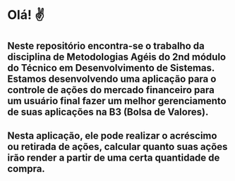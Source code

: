 # Olá! ✌️ 

## Neste repositório encontra-se o trabalho da disciplina de Metodologias Agéis do 2nd módulo do Técnico em Desenvolvimento de Sistemas. Estamos desenvolvendo uma aplicação para o controle de ações do mercado financeiro para um usuário final fazer um melhor gerenciamento de suas aplicações na B3 (Bolsa de Valores). 

## Nesta aplicação, ele pode realizar o acréscimo ou retirada de ações, calcular quanto suas ações irão render a partir de uma certa quantidade de compra. 
